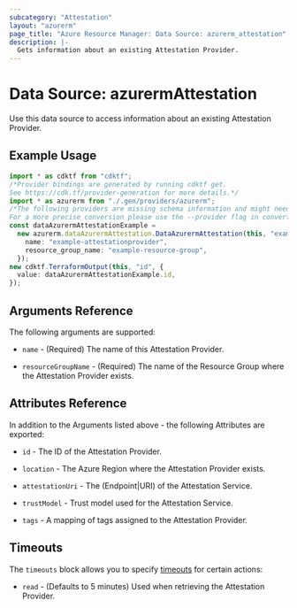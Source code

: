 ```yaml
---
subcategory: "Attestation"
layout: "azurerm"
page_title: "Azure Resource Manager: Data Source: azurerm_attestation"
description: |-
  Gets information about an existing Attestation Provider.
---
```


# Data Source: azurermAttestation

Use this data source to access information about an existing Attestation Provider.

## Example Usage

```typescript
import * as cdktf from "cdktf";
/*Provider bindings are generated by running cdktf get.
See https://cdk.tf/provider-generation for more details.*/
import * as azurerm from "./.gen/providers/azurerm";
/*The following providers are missing schema information and might need manual adjustments to synthesize correctly: azurerm.
For a more precise conversion please use the --provider flag in convert.*/
const dataAzurermAttestationExample =
  new azurerm.dataAzurermAttestation.DataAzurermAttestation(this, "example", {
    name: "example-attestationprovider",
    resource_group_name: "example-resource-group",
  });
new cdktf.TerraformOutput(this, "id", {
  value: dataAzurermAttestationExample.id,
});

```

## Arguments Reference

The following arguments are supported:

*   `name` - (Required) The name of this Attestation Provider.

*   `resourceGroupName` - (Required) The name of the Resource Group where the Attestation Provider exists.

## Attributes Reference

In addition to the Arguments listed above - the following Attributes are exported:

*   `id` - The ID of the Attestation Provider.

*   `location` - The Azure Region where the Attestation Provider exists.

*   `attestationUri` - The (Endpoint|URI) of the Attestation Service.

*   `trustModel` - Trust model used for the Attestation Service.

*   `tags` - A mapping of tags assigned to the Attestation Provider.

## Timeouts

The `timeouts` block allows you to specify [timeouts](https://www.terraform.io/language/resources/syntax#operation-timeouts) for certain actions:

* `read` - (Defaults to 5 minutes) Used when retrieving the Attestation Provider.
